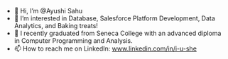 - 👋 Hi, I’m @Ayushi Sahu
- 👀 I’m interested in Database, Salesforce Platform Development, Data Analytics, and Baking treats!
- 🌱 I recently graduated from Seneca College with an advanced diploma in Computer Programming and Analysis.
- 📫 How to reach me on LinkedIn: www.linkedin.com/in/i-u-she

<!---
Ashi-commits/Ashi-commits is a ✨ special ✨ repository because its `README.md` (this file) appears on your GitHub profile.
You can click the Preview link to take a look at your changes.
--->
